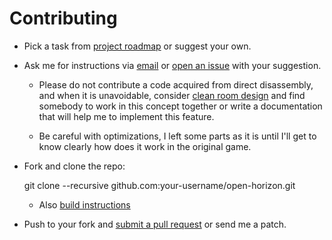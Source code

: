 # Contributing

* Pick a task from [project roadmap](https://github.com/undefined-darkness/open-horizon/wiki/Roadmap) or suggest your own.

* Ask me for instructions via [email](mailto:undefined_darkness@outlook.com) or [open an issue](https://github.com/undefined-darkness/open-horizon/issues) with your suggestion.

  * Please do not contribute a code acquired from direct disassembly, and when it is unavoidable, consider [clean room design](https://en.wikipedia.org/wiki/Clean_room_design) and find somebody to work in this concept together or write a documentation that will help me to implement this feature.

  * Be careful with optimizations, I left some parts as it is until I'll get to know clearly how does it work in the original game.

* Fork and clone the repo:

    git clone --recursive github.com:your-username/open-horizon.git

  * Also [build instructions](https://github.com/undefined-darkness/open-horizon/wiki/Build-instructions)

* Push to your fork and [submit a pull request](https://github.com/undefined-darkness/open-horizon/compare/) or send me a patch.
